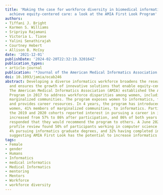 ```yaml
---
title: 'Making the case for workforce diversity in biomedical informatics to help
  achieve equity-centered care: a look at the AMIA First Look Program'
authors:
- Tiffani J. Bright
- Karmen S. Williams
- Sripriya Rajamani
- Victoria L. Tiase
- Yalini Senathirajah
- Courtney Hebert
- Allison B. McCoy
date: '2021-12-01'
publishDate: '2024-02-20T22:32:19.320164Z'
publication_types:
- article-journal
publication: '*Journal of the American Medical Informatics Association: JAMIA*'
doi: 10.1093/jamia/ocab246
abstract: Developing a diverse informatics workforce broadens the research agenda
  and ensures the growth of innovative solutions that enable equity-centered care.
  The American Medical Informatics Association (AMIA) established the AMIA First Look
  Program in 2017 to address workforce disparities among women, including those from
  marginalized communities. The program exposes women to informatics, furnishes mentors,
  and provides career resources. In 4 years, the program has introduced 87 undergraduate
  women, 41% members of marginalized communities, to informatics. Participants from
  the 2019 and 2020 cohorts reported interest in pursuing a career in informatics
  increased from 57% to 86% after participation, and 86% of both years' attendees
  responded that they would recommend the program to others. A June 2021 LinkedIn
  profile review found 50% of participants working in computer science or informatics,
  4% pursuing informatics graduate degrees, and 32% having completed informatics internships,
  suggesting AMIA First Look has the potential to increase informatics diversity.
tags:
- Female
- gender
- Humans
- Informatics
- medical informatics
- Medical Informatics
- mentoring
- Mentors
- Workforce
- workforce diversity
---
```

